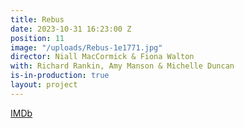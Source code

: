 ```yaml
---
title: Rebus
date: 2023-10-31 16:23:00 Z
position: 11
image: "/uploads/Rebus-1e1771.jpg"
director: Niall MacCormick & Fiona Walton
with: Richard Rankin, Amy Manson & Michelle Duncan
is-in-production: true
layout: project
---
```


[IMDb](http://www.imdb.com/title/tt11116780/?ref_=ttfc_fc_tt)